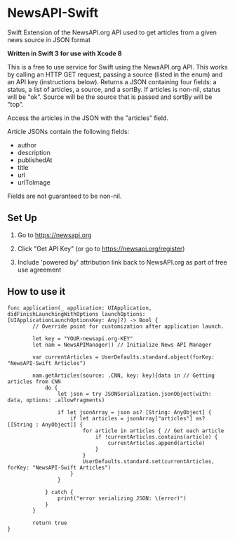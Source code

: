 # NewsAPI-Swift
Swift Extension of the NewsAPI.org API used to get articles from a given news source in JSON format

**Written in Swift 3 for use with Xcode 8**

This is a free to use service for Swift using the NewsAPI.org API. This works by calling an HTTP GET request, passing a source (listed in the enum) and an API key (instructions below). Returns a JSON containing four fields: a status, a list of articles, a source, and a sortBy. If articles is non-nil, status will be "ok". Source will be the source that is passed and sortBy will be "top". 

Access the articles in the JSON with the "articles" field.

Article JSONs contain the following fields:
- author
- description
- publishedAt
- title
- url
- urlToImage

Fields are not guaranteed to be non-nil.

## Set Up

1) Go to https://newsapi.org

2) Click  "Get API Key" (or go to https://newsapi.org/register)

3) Include 'powered by' attribution link back to NewsAPI.org as part of free use agreement

## How to use it


```
func application(_ application: UIApplication, didFinishLaunchingWithOptions launchOptions: [UIApplicationLaunchOptionsKey: Any]?) -> Bool {
        // Override point for customization after application launch.
        
        let key = "YOUR-newsapi.org-KEY"
        let nam = NewsAPIManager() // Initialize News API Manager

        var currentArticles = UserDefaults.standard.object(forKey: "NewsAPI-Swift Articles")
        
        nam.getArticles(source: .CNN, key: key){data in // Getting articles from CNN
            do {
                let json = try JSONSerialization.jsonObject(with: data, options: .allowFragments)
                
                if let jsonArray = json as? [String: AnyObject] {
                    if let articles = jsonArray["articles"] as? [[String : AnyObject]] {
                        for article in articles { // Get each article
                            if !currentArticles.contains(article) {
                                currentArticles.append(article)
                            }
                        }
                        UserDefaults.standard.set(currentArticles, forKey: "NewsAPI-Swift Articles")
                    }
                }
                
            } catch {
                print("error serializing JSON: \(error)")
            }
        }
        
        return true
}
```
